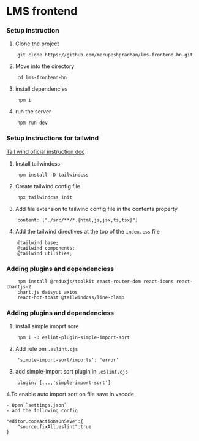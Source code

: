 # LMS frontend

### Setup instruction

1. Clone the project

```
    git clone https://github.com/merupeshpradhan/lms-frontend-hn.git
```

2. Move into the directory

```
    cd lms-frontend-hn
```

3. install dependencies

```
    npm i
```

4. run the server

```
    npm run dev
```

### Setup instructions for tailwind

[Tail wind oficial instruction doc](https://tailwindcss.com/docs/installation)

1. Install tailwindcss

```
    npm install -D tailwindcss
```

2. Create tailwind config file

```
    npx tailwindcss init
```

3. Add file extension to tailwind config file in the contents property

```
    content: ["./src/**/*.{html,js,jsx,ts,tsx}"]
```

4. Add the tailwind directives at the top of the `index.css` file

```
    @tailwind base;
    @tailwind components;
    @tailwind utilities;
```

### Adding plugins and dependenciess

```
    npm install @reduxjs/toolkit react-router-dom react-icons react-chartjs-2
    chart.js daisyui axios
    react-hot-toast @tailwindcss/line-clamp
```

### Adding plugins and dependenciess

1. install simple imoprt sore

```
    npm i -D eslint-plugin-simple-import-sort
```

2. Add rule om `.eslint.cjs`

```
    'simple-import-sort/imports': 'error'
```

3. add simple-import sort plugin in `.eslint.cjs`

```
    plugin: [...,'simple-import-sort']
```

4.To enable auto import sort on file save in vscode

    - Open `settings.json`
    - add the following config

```
"editor.codeActionsOnSave":{
    "source.fixAll.eslint":true
}
```
